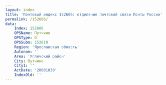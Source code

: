 ```yaml
---
layout: index
title: 'Почтовый индекс 152606: отделение почтовой связи Почты России'
permalink: /152606/
data:
    Index: 152606
    OPSName: Путчино
    OPSType: О
    OPSSubm: 152619
    Region: 'Ярославская область'
    Autonom: ''
    Area: 'Угличский район'
    City: Путчино
    City1: ''
    ActDate: '20001030'
    IndexOld: ''
---
```

